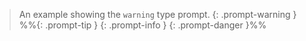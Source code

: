 > An example showing the `warning` type prompt.
{: .prompt-warning }
%%{: .prompt-tip }
{: .prompt-info }
{: .prompt-danger }%%
